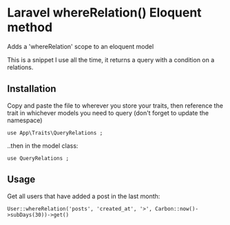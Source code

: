 # Laravel whereRelation() Eloquent method 

Adds a 'whereRelation' scope to an eloquent model

This is a snippet I use all the time, it returns a query with a condition on a relations.

## Installation

Copy and paste the file to wherever you store your traits, then reference the trait in whichever models you need to query
(don't forget to update the namespace)


`use App\Traits\QueryRelations ;`

..then in the model class:

`use QueryRelations ;`


## Usage

Get all users that have added a post in the last month:

`User::whereRelation('posts', 'created_at', '>', Carbon::now()->subDays(30))->get()`
